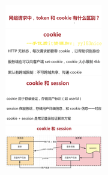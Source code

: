 <img src="../image/image-20220714100252097.png" alt="image-20220714100252097" style="zoom:25%;" />

<img src="../image/image-20220714100417911.png" alt="image-20220714100417911" style="zoom:25%;" />

<img src="../image/image-20220714102749671.png" alt="image-20220714102749671" style="zoom:25%;" />

<img src="../image/image-20220714102948488.png" alt="image-20220714102948488" style="zoom:25%;" />